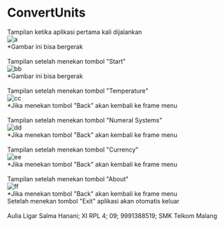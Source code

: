 # ConvertUnits
Tampilan ketika aplikasi pertama kali dijalankan<br>
![a](https://cloud.githubusercontent.com/assets/22268453/25928921/2239ccf8-3629-11e7-93de-47f5b125b32b.PNG)<br>
*Gambar ini bisa bergerak<br><br>
Tampilan setelah menekan tombol "Start"<br>
![bb](https://cloud.githubusercontent.com/assets/22268453/25928920/2238aab2-3629-11e7-8548-cfd5799cbf8c.PNG)<br>
*Gambar ini bisa bergerak<br><br>
Tampilan setelah menekan tombol "Temperature"<br>
![cc](https://cloud.githubusercontent.com/assets/22268453/25928922/2239ec24-3629-11e7-8a6d-35a05c601c2f.PNG)<br>
*Jika menekan tombol "Back" akan kembali ke frame menu<br><br>
Tampilan setelah menekan tombol "Numeral Systems"<br>
![dd](https://cloud.githubusercontent.com/assets/22268453/25928925/224c19bc-3629-11e7-9a28-930c85e55f88.PNG)<br>
*Jika menekan tombol "Back" akan kembali ke frame menu<br><br>
Tampilan setelah menekan tombol "Currency"<br>
![ee](https://cloud.githubusercontent.com/assets/22268453/25928924/2248b84e-3629-11e7-947f-1e13b968de28.PNG)<br>
*Jika menekan tombol "Back" akan kembali ke frame menu<br><br>
Tampilan setelah menekan tombol "About"<br>
![ff](https://cloud.githubusercontent.com/assets/22268453/25928923/223b41f0-3629-11e7-906e-f9c91a1a5667.PNG)<br>
*Jika menekan tombol "Back" akan kembali ke frame menu<br>
Setelah menekan tombol "Exit" aplikasi akan otomatis keluar<br><br>
Aulia Ligar Salma Hanani; XI RPL 4; 09; 9991388519; SMK Telkom Malang
